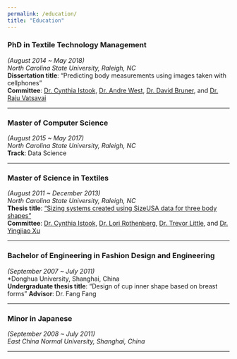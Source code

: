```yaml
---
permalink: /education/
title: "Education"
---
```


### PhD in Textile Technology Management 
*(August 2014 ~ May 2018)*  
*North Carolina State University, Raleigh, NC*  
**Dissertation title**: “Predicting body measurements using images taken with cellphones”  
**Committee**: [Dr. Cynthia Istook](https://textiles.ncsu.edu/blog/team/cynthia-istook/), [Dr. Andre West](https://textiles.ncsu.edu/blog/team/andre-west/), [Dr. David Bruner](https://www.linkedin.com/in/david-bruner-b870938/), and [Dr. Raju Vatsavai](https://www.csc.ncsu.edu/people/rrvatsav)

---
### Master of Computer Science 
*(August 2015 ~ May 2017)*  
*North Carolina State University, Raleigh, NC*  
**Track**: Data Science

---

### Master of Science in Textiles 
*(August 2011 ~ December 2013)*  
*North Carolina State University, Raleigh, NC*  
**Thesis title**: [“Sizing systems created using SizeUSA data for three body shapes”](https://catalog.lib.ncsu.edu/record/NCSU3128934)  
**Committee**: [Dr. Cynthia Istook](https://textiles.ncsu.edu/blog/team/cynthia-istook/), [Dr. Lori Rothenberg](https://textiles.ncsu.edu/blog/team/lori-rothenberg/), [Dr. Trevor Little](https://textiles.ncsu.edu/blog/team/trevor-little/), and [Dr. Yingjiao Xu](https://textiles.ncsu.edu/blog/team/yingjiao-xu/)

---
### Bachelor of Engineering in Fashion Design and Engineering 
*(September 2007 ~ July 2011)*  
*Donghua University, Shanghai, China  
**Undergraduate thesis title**: “Design of cup inner shape based on breast forms”
**Advisor**: Dr. Fang Fang

---
### Minor in Japanese 
*(September 2008 ~ July 2011)*  
*East China Normal University, Shanghai, China*

---

